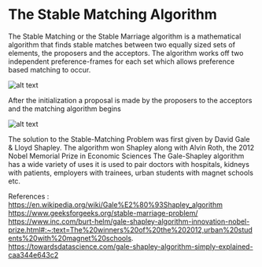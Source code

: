 # The Stable Matching Algorithm
The Stable Matching or the Stable Marriage algorithm is a mathematical algorithm that finds stable matches between two equally sized sets of elements, the proposers and the acceptors. 
The algorithm works off two independent preference-frames for each set which allows preference based matching to occur. 

 
  
 ![alt text](https://www.ercim.eu/publication/Ercim_News/enw57/manlove1.gif)
 
 After the initialization a proposal is made by the proposers to the acceptors and the matching algorithm begins
 
   
 ![alt text](https://upload.wikimedia.org/wikipedia/commons/5/52/Gale-Shapley.gif) <!-- .element height="30%" width="30%" -->
 
The solution to the Stable-Matching Problem was first given by David Gale & Lloyd Shapley. The algorithm won Shapley along with Alvin Roth, the 2012 Nobel Memorial Prize in Economic Sciences
The Gale-Shapley algorithm has a wide variety of uses it is used to pair doctors with hospitals, kidneys with patients, employers with trainees, urban students with magnet schools etc.

References :
    https://en.wikipedia.org/wiki/Gale%E2%80%93Shapley_algorithm
    https://www.geeksforgeeks.org/stable-marriage-problem/
    https://www.inc.com/burt-helm/gale-shapley-algorithm-innovation-nobel-prize.html#:~:text=The%20winners%20of%20the%202012,urban%20students%20with%20magnet%20schools.
    https://towardsdatascience.com/gale-shapley-algorithm-simply-explained-caa344e643c2
    
